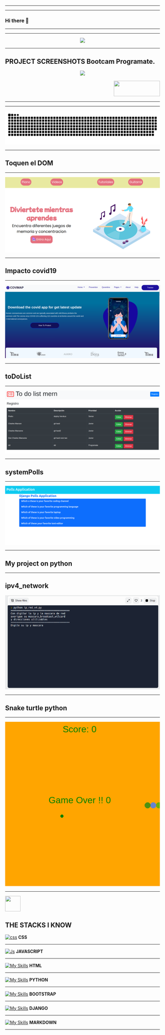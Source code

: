 <!--
**dariohimo/dariohimo** is a ✨ _special_ ✨ repository because its `README.md` (this file) appears on your GitHub profile.

Here are some ideas to get you started:

- 🔭 I’m currently working on ...
- 🌱 I’m currently learning ...
- 👯 I’m looking to collaborate on ...
- 🤔 I’m looking for help with ...
- 💬 Ask me about ...
- 📫 How to reach me: ...
- 😄 Pronouns: ...
- ⚡ Fun fact: ...
- example icon 
- https://jsrepos.com/lib/showcase-your-skills-on-your-github-readme-or-resum-with-ease

-->
---
---
### Hi there 👋
---
---

<p align="center">
  <a href="https://skillicons.dev">
    <img src="https://skillicons.dev/icons?i=git,vim,django,bootstrap,linux,python,bash" />
  </a>
</p>

---
## PROJECT SCREENSHOTS Bootcam Programate.
<p align="center">
  <a href="https://skillicons.dev">
    <img src="https://process.filestackapi.com/resize=width:300,height:100,fit:max/quality=value:90/XCJiXIchRDmj0ORyMCRv" />
  </a>
<p align="right">
  <a href="https://skillicons.dev">
    <img src="https://simplon.co/images/logo.svg" width="150" height="50" />
  </a>
</p>
</p>

___
---

![dariohimo snake gif](img/github_snake.svg)
___

## Toquen el DOM 
___

[![Toquen el DOM](./img/toquenElDom.png "Toquen el DOM")](https://daniela8896.github.io/toquen-el-DOM/)
___
## Impacto covid19
___
[![Impacto covid19](./img/impactoCovid19.png "Impacto covid19")](https://jhuset2003.github.io/Impacto_Covid-19_en_el_mundo/)

___

##  toDoList
___

[![ToDoList](./img/toDoListMERN.png "ToDoLIst Mern")](https://todofrond.herokuapp.com/)

___

## systemPolls
___

[![systemPolls](./img/DjangoPOlls.png "Polss")](https://qqpolls.herokuapp.com/)

___

## My project on python
___

## ipv4_network

[![ipv4_Network](./img/ipv4_network.png "ipv4_network")](https://replit.com/@dariohimo/ipv4network?v=1)

___

## Snake turtle python
___

[![turtel_Snake](./img/snake.png "Snake")](https://replit.com/@dariohimo/snake?v=1)

___
<img src="https://raw.githubusercontent.com/FortAwesome/Font-Awesome/6.x/svgs/solid/crown.svg" width="50" height="50">

## THE STACKS I KNOW

[![css](https://skillicons.dev/icons?i=css)](https://skillicons.dev) **CSS** 
___

[![Js](https://skillicons.dev/icons?i=js)](https://skillicons.dev) **JAVASCRIPT**
___

[![My Skills](https://skillicons.dev/icons?i=html)](https://skillicons.dev) **HTML**

___

[![My Skills](https://skillicons.dev/icons?i=python)](https://skillicons.dev) **PYTHON**
___

[![My Skills](https://skillicons.dev/icons?i=bootstrap)](https://skillicons.dev)
 **BOOTSTRAP**
___
[![My Skills](https://skillicons.dev/icons?i=django)](https://skillicons.dev) **DJANGO**
___

[![My Skills](https://skillicons.dev/icons?i=markdown)](https://skillicons.dev) **MARKDOWN**
___

